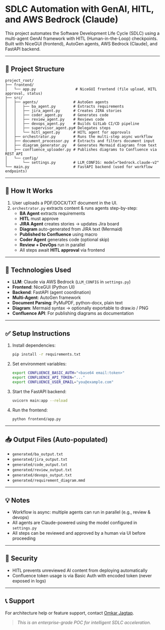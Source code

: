 # SDLC Automation with GenAI, HITL, and AWS Bedrock (Claude)

This project automates the Software Development Life Cycle (SDLC) using a multi-agent GenAI framework with HITL (Human-in-the-Loop) checkpoints. Built with NiceGUI (frontend), AutoGen agents, AWS Bedrock (Claude), and FastAPI backend.

---

## 📂 Project Structure
```
project_root/
├── frontend/
│   └── app.py                  # NiceGUI frontend (file upload, HITL approval, status)
├── src/
│   ├── agents/                # AutoGen agents
│   │   ├── ba_agent.py        # Extracts requirements
│   │   ├── jira_agent.py      # Creates JIRA stories
│   │   ├── coder_agent.py     # Generates code
│   │   ├── review_agent.py    # Reviews code
│   │   ├── devops_agent.py    # Builds GitLab CI/CD pipeline
│   │   ├── supervisor_agent.py# Delegates steps
│   │   └── hitl_agent.py      # HITL agent for approvals
│   ├── orchestrator.py        # Runs the multi-step async workflow
│   ├── document_processor.py  # Extracts and filters document input
│   ├── diagram_generator.py   # Generates Mermaid diagrams from text
│   ├── confluence_uploader.py # Publishes diagrams to Confluence via REST API
│   └── config/
│       └── settings.py        # LLM_CONFIG: model="bedrock.claude-v2"
└── main.py                    # FastAPI backend (used for workflow endpoints)
```

---

## 🚀 How It Works
1. User uploads a PDF/DOCX/TXT document in the UI.
2. `orchestrator.py` extracts content & runs agents step-by-step:
   - **BA Agent** extracts requirements
   - **HITL** must approve
   - **JIRA Agent** creates stories → updates Jira board
   - **Diagram** auto-generated from JIRA text (Mermaid)
   - **Published to Confluence** using macro
   - **Coder Agent** generates code (optional skip)
   - **Review + DevOps** run in parallel
   - All steps await **HITL approval** via frontend

---

## 🤖 Technologies Used
- **LLM**: Claude via AWS Bedrock (`LLM_CONFIG` in `settings.py`)
- **Frontend**: NiceGUI (Python UI)
- **Backend**: FastAPI (agent coordination)
- **Multi-Agent**: AutoGen framework
- **Document Parsing**: PyMuPDF, python-docx, plain text
- **Diagram**: Mermaid syntax → optionally exportable to draw.io / PNG
- **Confluence API**: For publishing diagrams as documentation

---

## ✅ Setup Instructions
1. Install dependencies:
   ```bash
   pip install -r requirements.txt
   ```

2. Set environment variables:
   ```bash
   export CONFLUENCE_BASIC_AUTH="<base64 email:token>"
   export CONFLUENCE_API_TOKEN="..."
   export CONFLUENCE_USER_EMAIL="you@example.com"
   ```

3. Start the FastAPI backend:
   ```bash
   uvicorn main:app --reload
   ```

4. Run the frontend:
   ```bash
   python frontend/app.py
   ```

---

## 📥 Output Files (Auto-populated)
- `generated/ba_output.txt`
- `generated/jira_output.txt`
- `generated/code_output.txt`
- `generated/review_output.txt`
- `generated/devops_output.txt`
- `generated/requirement_diagram.mmd`

---

## 💡 Notes
- Workflow is async: multiple agents can run in parallel (e.g., review & devops)
- All agents are Claude-powered using the model configured in `settings.py`
- All steps can be reviewed and approved by a human via UI before proceeding

---

## 🔐 Security
- HITL prevents unreviewed AI content from deploying automatically
- Confluence token usage is via Basic Auth with encoded token (never exposed in logs)

---

## 📞 Support
For architecture help or feature support, contact [Omkar Jagtap](mailto:Omkarragtapp@gmail.com).

> _This is an enterprise-grade POC for intelligent SDLC acceleration._
